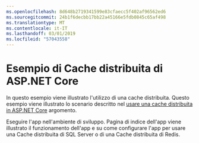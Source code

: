 ```yaml
---
ms.openlocfilehash: 8d648b2719341599e83cfaecc5f402af96562ed6
ms.sourcegitcommit: 24b1f6decbb17bb22a45166e5fdb0845c65af498
ms.translationtype: MT
ms.contentlocale: it-IT
ms.lasthandoff: 03/01/2019
ms.locfileid: "57043558"
---
```

# <a name="aspnet-core-distributed-cache-sample"></a>Esempio di Cache distribuita di ASP.NET Core

In questo esempio viene illustrato l'utilizzo di una cache distribuita. Questo esempio viene illustrato lo scenario descritto nel [usare una cache distribuita in ASP.NET Core](https://docs.microsoft.com/aspnet/core/performance/caching/distributed) argomento.

Eseguire l'app nell'ambiente di sviluppo. Pagina di indice dell'app viene illustrato il funzionamento dell'app e su come configurare l'app per usare una Cache distribuita di SQL Server o di una Cache distribuita di Redis.
